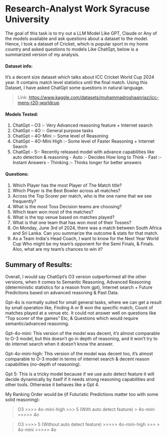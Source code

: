 # Research-Analyst Work Syracuse University

The goal of this task is to try out a LLM Model Like GPT, Claude or Any of the models available and ask questions about a dataset to the model. 
Hence, I took a dataset of Cricket, which is popular sport in my home country and asked questions to models Like ChatGpt, below is a summarized version of my analysis. 

#### Dataset info:
 It’s a decent size dataset which talks about ICC Cricket World Cup 2024 year. It contains match level statistics until the final match. 
Using this Dataset, I have asked ChatGpt some questions in natural language. 

> Link: https://www.kaggle.com/datasets/muhammadroshaanriaz/icc-mens-t20-worldcup

#### Models Tested: 
1.	ChatGpt – O3 :- Very Advanced reasoning feature + Internet search 
2.	ChatGpt – 4O :- General purpose tasks
3.	ChatGpt – 4O-Mini :- Some level of Reasoning 
4.	ChatGpt – 4O-Mini High :- Some level of Faster Reasoning  + Internet Search
5.  ChatGpt - 5:- Recently released model with advance capabilities like auto detection & reasoning
        - Auto :- Decides How long to Think
        - Fast :- Instant Answers
        - Thinking :- Thinks longer for better answers


#### Questions:
1.	Which Player has the most Player of The Match title?
2.	Which Player is the Best Bowler across all matches?
3.	Across the Top Scorer per match, who is the one name that we see frequently?
4.	What is the most Toss Decision teams are choosing?
5.	Which team won most of the matches?
6.	What is the top venue based on matches played?
7.	What is that one team that has won most of their Tosses?
8.	On Monday, June 3rd of 2024, there was a match between South Africa and Sri Lanka. Can you summarize the outcome & stats for that match.
9.	As a Team India's Head Coach, I want to know for the Next Year World Cup Who might be my team’s opponent for the Semi Finals, & Finals. Also, what are my team’s chances to win it?  


## Summary of Results:

Overall, I would say ChatGpt’s O3 version outperformed all the other versions, when it comes to Semantic Reasoning, Advanced Reasoning (deterministic statistics for a reason from gpt), Internet search + Future Predictions based on advanced reasoning & Past Data.

Gpt-4o is normally suited for small general tasks, where we can get a result by small operation like, Finding A or B won the specific match, Count of matches played at a venue etc. It could not answer well on questions like “Top scorer of the games” Etc, & Questions which would require semantic/advanced reasoning. 

Gpt-4o-mini: This version of the model was decent, it’s almost comparable to O-3 model, but this doesn’t go in depth of reasoning, and it won’t try to do internet search when it doesn’t know the answer.

Gpt-4o-mini-high: This version of the model was decent too, it’s almost comparable to O-3 model in terms of internet search & decent reason capabilities (no-depth of reasoning).

Gpt 5: This is a tricky model because if we use auto detect feature it will decide dynamically by itself if it needs strong reasoning capabilities and other tools. Otherwise it behaves like a Gpt 4. 

My Ranking Order would be (if Futuristic Predictions matter too with some solid reasoning):

> O3 >>>> 4o-mini-high >>> 5 (With auto detect feature) > 4o-mini >>>>> 4o

> O3 >>>> 5 (Without auto detect feature) >>>>> 4o-mini-high >>> > 4o-mini >>>>> 4o
